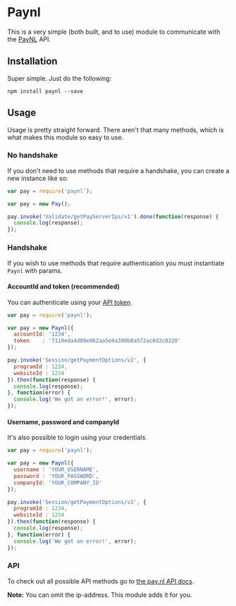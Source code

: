# Paynl
This is a very simple (both built, and to use) module to communicate with the [PayNL](http://pay.nl/) API.

## Installation
Super simple. Just do the following:

`npm install paynl --save`

## Usage
Usage is pretty straight forward. There aren't that many methods, which is what makes this module so easy to use.

### No handshake
If you don't need to use methods that require a handshake, you can create a new instance like so:

```js
var pay = require('paynl');

var pay = new Pay();

pay.invoke('Validate/getPayServerIps/v1').done(function(response) {
  console.log(response);
});

```

### Handshake
If you wish to use methods that require authentication you must instantiate `Paynl` with params.

#### AccountId and token (recommended)
You can authenticate using your [API token](https://docs.pay.nl/api_token).

```js
var pay = require('paynl');

var pay = new Paynl({
  accountId: '1234',
  token    : '7110eda4d09e062aa5e4a390b0a572ac0d2c0220'
});

pay.invoke('Session/getPaymentOptions/v2', {
  programId : 1234,
  websiteId : 1234
}).then(function(response) {
  console.log(response);
}, function(error) {
  console.log('We got an error!', error);
});

```

#### Username, password and companyId
It's also possible to login using your credentials.

```js
var pay = require('paynl');

var pay = new Paynl({
  username : 'YOUR_USERNAME',
  password : 'YOUR_PASSWORD',
  companyId: 'YOUR_COMPANY_ID'
});

pay.invoke('Session/getPaymentOptions/v2', {
  programId : 1234,
  websiteId : 1234
}).then(function(response) {
  console.log(response);
}, function(error) {
  console.log('We got an error!', error);
});

```

### API
To check out all possible API methods go to [the pay.nl API docs](https://docs.pay.nl/docpanel/api/).

**Note:** You can omit the ip-address. This module adds it for you.
